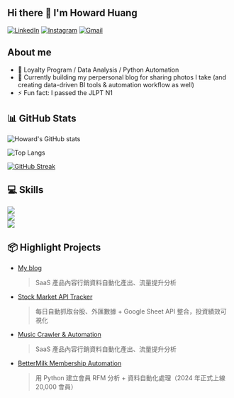 ## Hi there 👋 I'm Howard Huang

<!--
**blackhuang0121/blackhuang0121** is a ✨ _special_ ✨ repository because its `README.md` (this file) appears on your GitHub profile.

Here are some ideas to get you started:

- 🔭 I’m currently working on ...
- 🌱 I’m currently learning ...
- 👯 I’m looking to collaborate on ...
- 🤔 I’m looking for help with ...
- 💬 Ask me about ...
- 📫 How to reach me: ...
- 😄 Pronouns: ...
- ⚡ Fun fact: ...
-->

[![LinkedIn](https://img.shields.io/badge/LinkedIn-blue?logo=linkedin)](https://www.linkedin.com/in/chihaohuang/)
[![Instagram](https://img.shields.io/badge/Instagram-E4405F?logo=instagram&logoColor=white)](https://www.instagram.com/blackhuang.jpg/)
[![Gmail](https://img.shields.io/badge/Gmail-D14836?logo=gmail&logoColor=white)](mailto:huhu76543212001@gmail.com)

## About me
- 🎯 Loyalty Program / Data Analysis / Python Automation
- 🌱 Currently building my perpersonal blog for sharing photos I take (and creating data-driven BI tools & automation workflow as well)
- ⚡ Fun fact: I passed the JLPT N1

## 📊 GitHub Stats
![Howard's GitHub stats](https://github-readme-stats.vercel.app/api?username=blackhuang0121&show_icons=true&theme=react=github-dark)

![Top Langs](https://github-readme-stats.vercel.app/api/top-langs/?username=blackhuang0121&layout=compact&theme=react=github-dark)

[![GitHub Streak](https://streak-stats.demolab.com/?user=blackhuang0121&theme=react)](https://git.io/streak-stats)


## 💻 Skills
<div align="left">
  <img src="https://skillicons.dev/icons?i=js,nextjs,nodejs,react,npm&theme=light" /><br>
  <img src="https://skillicons.dev/icons?i=md,html,css,vercel,git&theme=light" /><br>
  <img src="https://skillicons.dev/icons?i=vscode,github,figma,ai,ps&theme=light" />
</div>

<!-- [![My Skills](https://skillicons.dev/icons?i=js,nextjs,nodejs,py,html,css,md,git,github,vscode,vercel,figma,ai,react,npm,&theme=light)](https://skillicons.dev)
 -->

## 📦 Highlight Projects
- [My blog](https://backtoblackblog.vercel.app/)
  > SaaS 產品內容行銷資料自動化產出、流量提升分析
- [Stock Market API Tracker](https://github.com/xxx/stock-tracker)  
  > 每日自動抓取台股、外匯數據 + Google Sheet API 整合，投資績效可視化
- [Music Crawler & Automation](https://backtoblackblog.vercel.app/)
  > SaaS 產品內容行銷資料自動化產出、流量提升分析
- [BetterMilk Membership Automation](https://github.com/xxx/bettermilk-cdp)  
  > 用 Python 建立會員 RFM 分析 + 資料自動化處理（2024 年正式上線 20,000 會員）
